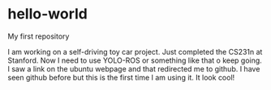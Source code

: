 # hello-world
My first repository

I am working on a self-driving toy car project. Just completed the CS231n at Stanford. Now I need to use YOLO-ROS or something like that o keep going. I saw a link on the ubuntu webpage and that redirected me to github. I have seen github before but this is the first time I am using it. It look cool!
